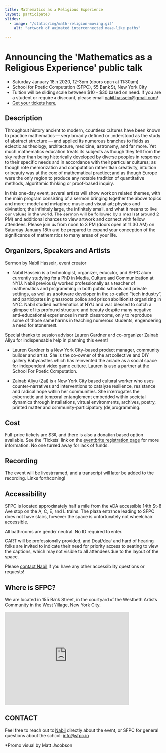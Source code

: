```yaml
---
title: Mathematics as a Religious Experience
layout: participate3
slides:
  - image: "/static/img/math-religion-moving.gif"
    alt: "artwork of animated interconnected maze-like paths"

---
```


# Announcing the 'Mathematics as a Religious Experience' public talk
- Saturday January 18th 2020, 12-3pm (doors open at 11:30am)
- School for Poetic Computation (SFPC), 55 Bank St, New York City
- Tuition will be sliding scale between $10 - $30 based on need. If you are a student or require a discount, please email [nabil.hassein@gmail.com](mailto:nabil.hassein@gmail.com)!
- [Get your tickets here.](https://www.eventbrite.com/e/mathematics-as-a-religious-experience-tickets-87636969535)


## Description
Throughout history ancient to modern, countless cultures have been known to practice mathematics — very broadly defined or understood as the study of abstract structure — and applied its numerous branches to fields as eclectic as theology, architecture, medicine, astronomy, and far more. Yet much mathematics education treats its subjects as though they fell from the sky rather than being historically developed by diverse peoples in response to their specific needs and in accordance with their particular cultures; as though rote memorization and computation rather than creativity, intuition or beauty was at the core of mathematical practice; and as though Europe were the only region to produce any notable tradition of quantitative methods, algorithmic thinking or proof-based inquiry.

In this one-day event, several artists will show work on related themes, with the main program consisting of a sermon bringing together the above topics and more: model and metaphor; music and visual art; physics and divination; the infinitely large, the infinitely small, and what it means to live our values in the world. The sermon will be followed by a meal (at around 2 PM) and additional chances to view artwork and connect with fellow attendees. Please join us from noon to 3 PM (doors open at 11:30 AM) on Saturday January 18th and be prepared to expand your conception of the significance of mathematics to many areas of your life.

## Organizers, Speakers and Artists
Sermon by Nabil Hassein, event creator
- Nabil Hassein is a technologist, organizer, educator, and SFPC alum currently studying for a PhD in Media, Culture and Communication at NYU. Nabil previously worked professionally as a teacher of mathematics and programming in both public schools and private settings, as well as a software developer in the so-called “tech industry”, and participates in grassroots police and prison abolitionist organizing in NYC. Nabil studied mathematics at NYU and was blessed to catch a glimpse of its profound structure and beauty despite many negative anti-educational experiences in math classrooms, only to reproduce some of those same harms in teaching numerous students, engendering a need for atonement.

Special thanks to session advisor Lauren Gardner and co-organizer Zainab Aliyu for indispensable help in planning this event!
- Lauren Gardner is a New York City–based product manager, community builder and artist. She is the co-owner of the art collective and DIY gallery Babycastles which has reinvented the arcade as a social space for independent video game culture. Lauren is also a partner at the School For Poetic Computation.

- Zainab Aliyu (Zai) is a New York City based cultural worker who uses counter-narratives and interventions to catalyze resilience, resistance and radical hope within her communities. She interrogates the cybernetic and temporal entanglement embedded within societal dynamics through installations, virtual environments, archives, poetry, printed matter and community-participatory (de)programming.

## Cost
Full-price tickets are $30, and there is also a donation based option available. See the 'Tickets' link on the [eventbrite registration page](https://www.eventbrite.com/e/mathematics-as-a-religious-experience-tickets-87636969535) for more information. No one turned away for lack of funds.

## Recording
The event will be livestreamed, and a transcript will later be added to the recording. Links forthcoming!

## Accessibility
SFPC is located approximately half a mile from the ADA accessible 14th St-8 Ave stop on the A, C, E, and L trains. The plaza entrance leading to SFPC does not have stairs, however the space is unfortunately not wheelchair accessible.

All bathrooms are gender neutral. No ID required to enter.

CART will be professionally provided, and Deaf/deaf and hard of hearing folks are invited to indicate their need for priority access to seating to view the captions, which may not visible to all attendees due to the layout of the space.

Please [contact Nabil](mailto:nabil.hassein@gmail.com) if you have any other accessibility questions or requests!


## Where is SFPC?
We are located in 155 Bank Street, in the courtyard of the Westbeth Artists Community in the West Village, New York City.

<iframe src="https://www.google.com/maps/embed?pb=!1m26!1m12!1m3!1d3023.157285117621!2d-74.0114827845943!3d40.73656447932915!2m3!1f0!2f0!3f0!3m2!1i1024!2i768!4f13.1!4m11!3e6!4m3!3m2!1d40.736779899999995!2d-74.00924049999999!4m5!1s0x89c259eb003122d1%3A0xede8af6a55291528!2s155+Bank+St%2C+New+York%2C+NY+10014!3m2!1d40.7365645!2d-74.00929409999999!5e0!3m2!1sen!2sus!4v1466975848424" width="400" height="300" frameborder="0" style="border:0" allowfullscreen></iframe>


## CONTACT
Feel free to reach out to [Nabil](mailto:nabil.hassein@gmail.com) directly about the event, or SFPC for general questions about the school: [info@sfpc.io](mailto:info@sfpc.io)

*Promo visual by Matt Jacobson
